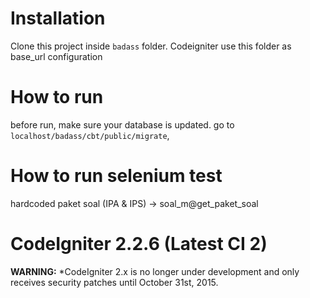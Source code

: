 # Installation
Clone this project inside `badass` folder. Codeigniter use this folder as base_url configuration

# How to run
before run, make sure your database is updated.
go to `localhost/badass/cbt/public/migrate`,

# How to run selenium test
hardcoded paket soal (IPA & IPS) -> soal_m@get_paket_soal

# CodeIgniter 2.2.6 (Latest CI 2)
**WARNING:** *CodeIgniter 2.x is no longer under development and only receives security patches until October 31st, 2015.